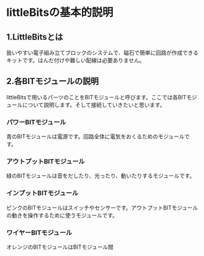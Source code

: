 # littleBitsの基本的説明

## 1.LittleBitsとは

扱いやすい電子組み立てブロックのシステムで、磁石で簡単に回路が作成できるキットです。はんだ付けや難しい配線は必要ありません。

## 2.各BITモジュールの説明
littleBitsで用いるパーツのことをBITモジュールと呼びます。ここでは各BITモジュールについて説明します。そして接続していきたいと思います。

### パワーBITモジュール
青のBITモジュールは電源です。回路全体に電気をおくるためのモジュールです。

### アウトプットBITモジュール
緑のBITモジュールは音をだしたり、光ったり、動いたりするモジュールです。

### インプットBITモジュール
ピンクのBITモジュールはスイッチやセンサーです。アウトプットBITモジュールの動きを操作するために使うモジュールです。

### ワイヤーBITモジュール
オレンジのBITモジュールはBITモジュール間